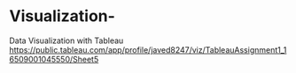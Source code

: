 # Visualization-
Data Visualization with Tableau
https://public.tableau.com/app/profile/javed8247/viz/TableauAssignment1_16509001045550/Sheet5 
